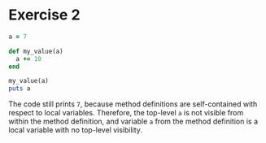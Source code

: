 # Exercise 2

```ruby
a = 7

def my_value(a)
  a += 10
end

my_value(a)
puts a
```

The code still prints `7`, because method definitions are self-contained with respect to local variables.
Therefore, the top-level `a` is not visible from within the method definition, and variable `a` from the method definition is a local variable with no top-level visibility.
